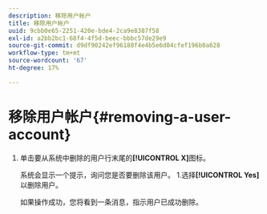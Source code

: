 ```yaml
---
description: 移除用户帐户
title: 移除用户帐户
uuid: 9cbb0e65-2251-420e-bde4-2ca9e8387f58
exl-id: a2bb2bc1-68f4-4f5d-beec-bbbc57de29e9
source-git-commit: d9df90242ef96188f4e4b5e6d04cfef196b0a628
workflow-type: tm+mt
source-wordcount: '67'
ht-degree: 17%

---
```


# 移除用户帐户{#removing-a-user-account}

1. 单击要从系统中删除的用户行末尾的&#x200B;**[!UICONTROL X]**&#x200B;图标。

   系统会显示一个提示，询问您是否要删除该用户。 1.选择&#x200B;**[!UICONTROL Yes]**&#x200B;以删除用户。

   如果操作成功，您将看到一条消息，指示用户已成功删除。
